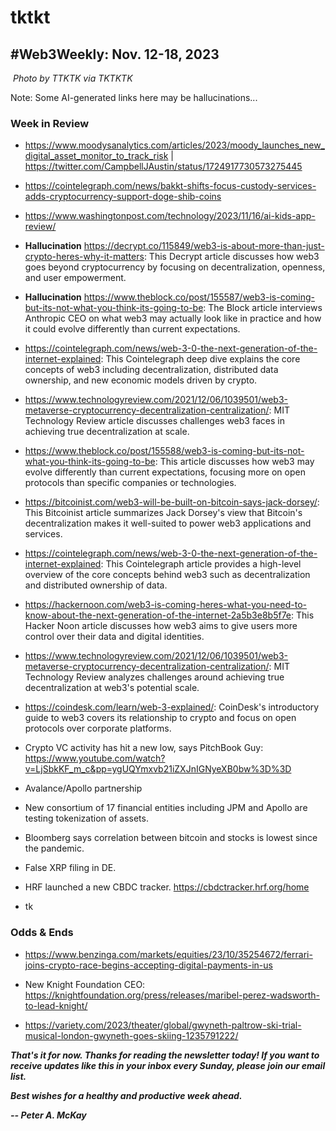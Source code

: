 # tktkt
## #Web3Weekly: Nov. 12-18, 2023

![]()
*Photo by TTKTK via TKTKTK*

<!-- Lead item: ~400 words. Using Leo to work on the newsletter -->

Note: Some AI-generated links here may be hallucinations...


### Week in Review

- https://www.moodysanalytics.com/articles/2023/moody_launches_new_digital_asset_monitor_to_track_risk | https://twitter.com/CampbellJAustin/status/1724917730573275445

- https://cointelegraph.com/news/bakkt-shifts-focus-custody-services-adds-cryptocurrency-support-doge-shib-coins

- https://www.washingtonpost.com/technology/2023/11/16/ai-kids-app-review/

- **Hallucination** https://decrypt.co/115849/web3-is-about-more-than-just-crypto-heres-why-it-matters: This Decrypt article discusses how web3 goes beyond cryptocurrency by focusing on decentralization, openness, and user empowerment.

- **Hallucination** https://www.theblock.co/post/155587/web3-is-coming-but-its-not-what-you-think-its-going-to-be: The Block article interviews Anthropic CEO on what web3 may actually look like in practice and how it could evolve differently than current expectations.

- https://cointelegraph.com/news/web-3-0-the-next-generation-of-the-internet-explained: This Cointelegraph deep dive explains the core concepts of web3 including decentralization, distributed data ownership, and new economic models driven by crypto.

- https://www.technologyreview.com/2021/12/06/1039501/web3-metaverse-cryptocurrency-decentralization-centralization/: MIT Technology Review article discusses challenges web3 faces in achieving true decentralization at scale.

- https://www.theblock.co/post/155588/web3-is-coming-but-its-not-what-you-think-its-going-to-be: This article discusses how web3 may evolve differently than current expectations, focusing more on open protocols than specific companies or technologies.

- https://bitcoinist.com/web3-will-be-built-on-bitcoin-says-jack-dorsey/: This Bitcoinist article summarizes Jack Dorsey's view that Bitcoin's decentralization makes it well-suited to power web3 applications and services.

- https://cointelegraph.com/news/web-3-0-the-next-generation-of-the-internet-explained: This Cointelegraph article provides a high-level overview of the core concepts behind web3 such as decentralization and distributed ownership of data.  

- https://hackernoon.com/web3-is-coming-heres-what-you-need-to-know-about-the-next-generation-of-the-internet-2a5b3e8b5f7e: This Hacker Noon article discusses how web3 aims to give users more control over their data and digital identities.

- https://www.technologyreview.com/2021/12/06/1039501/web3-metaverse-cryptocurrency-decentralization-centralization/: MIT Technology Review analyzes challenges around achieving true decentralization at web3's potential scale.

- https://coindesk.com/learn/web-3-explained/: CoinDesk's introductory guide to web3 covers its relationship to crypto and focus on open protocols over corporate platforms.


- Crypto VC activity has hit a new low, says PitchBook Guy: https://www.youtube.com/watch?v=LjSbkKF_m_c&pp=ygUQYmxvb21iZXJnIGNyeXB0bw%3D%3D

- Avalance/Apollo partnership <!-- need link -->

- New consortium of 17 financial entities including JPM and Apollo are testing tokenization of assets. <!-- need link -->

- Bloomberg says correlation between bitcoin and stocks is lowest since the pandemic. <!-- need link -->

- False XRP filing in DE. <!-- need link -->

- HRF launched a new CBDC tracker. https://cbdctracker.hrf.org/home

- tk

### Odds & Ends

- https://www.benzinga.com/markets/equities/23/10/35254672/ferrari-joins-crypto-race-begins-accepting-digital-payments-in-us


- New Knight Foundation CEO: https://knightfoundation.org/press/releases/maribel-perez-wadsworth-to-lead-knight/

- https://variety.com/2023/theater/global/gwyneth-paltrow-ski-trial-musical-london-gwyneth-goes-skiing-1235791222/

<!-- Boilerplate needs re-working. This is version from last week... -->

_**That's it for now. Thanks for reading the newsletter today! If you want to receive updates like this in your inbox every Sunday, please join our email list.**_

<!--Move this content to standing editorial policy page on the website.     _**Note: #Web3Weekly content is intended for journalistic purposes only, not as investment advice. Always [DYOR](https://www.urbandictionary.com/define.php?term=DYOR) and consult appropriate financial professionals before making investment decisions.**_ -->

_**Best wishes for a healthy and productive week ahead.**_  

_**-- Peter A. McKay**_  
